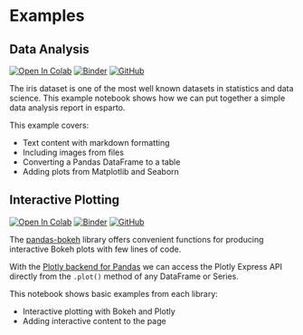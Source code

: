 # Examples

## Data Analysis

[![Open In Colab](https://colab.research.google.com/assets/colab-badge.svg)](https://colab.research.google.com/github/domvwt/esparto/blob/main/docs/examples/iris-report.ipynb)
[![Binder](https://mybinder.org/badge_logo.svg)](https://mybinder.org/v2/gh/domvwt/esparto/main?filepath=docs%2Fexamples%2Firis-report.ipynb)
[![GitHub](https://img.shields.io/badge/view%20on-GitHub-lightgrey)](https://github.com/domvwt/esparto/blob/main/docs/examples/iris-report.ipynb)

The iris dataset is one of the most well known datasets in statistics and data science. This example notebook shows how we can put together a simple data analysis report in esparto.

This example covers:

* Text content with markdown formatting
* Including images from files
* Converting a Pandas DataFrame to a table
* Adding plots from Matplotlib and Seaborn

## Interactive Plotting

[![Open In Colab](https://colab.research.google.com/assets/colab-badge.svg)](https://colab.research.google.com/github/domvwt/esparto/blob/main/docs/examples/interactive-plots.ipynb)
[![Binder](https://mybinder.org/badge_logo.svg)](https://mybinder.org/v2/gh/domvwt/esparto/main?filepath=docs%2Fexamples%2Finteractive-plots.ipynb)
[![GitHub](https://img.shields.io/badge/view%20on-GitHub-lightgrey)](https://github.com/domvwt/esparto/blob/main/docs/examples/interactive-plots.ipynb)

The [pandas-bokeh](https://github.com/PatrikHlobil/Pandas-Bokeh) library offers convenient functions for producing interactive Bokeh plots
with few lines of code.

With the [Plotly backend for Pandas](https://plotly.com/python/pandas-backend/)
we can access the Plotly Express API directly from the `.plot()` method of any DataFrame or Series.

This notebook shows basic examples from each library:

* Interactive plotting with Bokeh and Plotly
* Adding interactive content to the page

<br>
